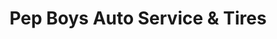 ---
title: "Pep Boys Auto Service & Tires"
url: /bethlehem/pep-boys-auto-service-und-tires/
shop: Autowerkstatt
---